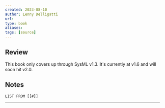 ```yaml
---
created: 2023-08-10
author: Lenny Delligatti
url: 
type: book
aliases: 
tags: [source]
---
```

## Review
This book only covers up through SysML v1.3. It's currently at v1.6 and will soon hit v2.0.

## Notes
```dataview
LIST FROM [[#]]
```

---
